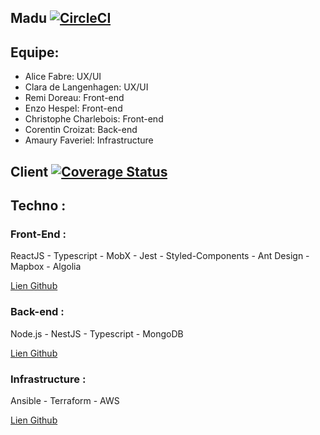 ## Madu [![CircleCI](https://circleci.com/gh/ayshiff/madu_gr_4/tree/develop.svg?style=svg)](https://circleci.com/gh/ayshiff/madu_gr_4/tree/master)

## Equipe:
- Alice Fabre: UX/UI
- Clara de Langenhagen: UX/UI
- Remi Doreau: Front-end
- Enzo Hespel: Front-end
- Christophe Charlebois: Front-end
- Corentin Croizat: Back-end
- Amaury Faveriel: Infrastructure

## Client [![Coverage Status](https://coveralls.io/repos/github/ayshiff/madu_gr_4/badge.svg?branch=develop)](https://coveralls.io/github/ayshiff/madu_gr_4?branch=develop)

## Techno :

### Front-End :

ReactJS - Typescript - MobX - Jest - Styled-Components - Ant Design - Mapbox - Algolia


[Lien Github](https://github.com/ayshiff/madu_gr_4/tree/develop/client)



### Back-end : 

Node.js - NestJS - Typescript - MongoDB


[Lien Github](https://github.com/ayshiff/madu_gr_4/tree/develop/back-end)


### Infrastructure :

Ansible - Terraform - AWS


[Lien Github](https://github.com/ayshiff/madu_gr_4/tree/develop/.cloud)


